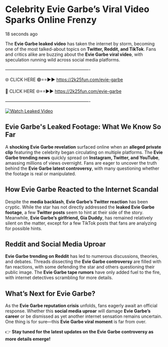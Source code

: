 # Celebrity Evie Garbe’s Viral Video Sparks Online Frenzy

18 seconds ago

The **Evie Garbe leaked video** has taken the internet by storm, becoming one of the most talked-about topics on **Twitter, Reddit, and TikTok**. Fans and critics alike are buzzing about the **Evie Garbe viral video**, with speculation running wild across social media platforms.

———————————————————-

🌐 CLICK HERE 🟢==►► https://2k25fun.com/evie-garbe

🔴 CLICK HERE 🌐==►► https://2k25fun.com/evie-garbe

———————————————————-

[![Watch Leaked Video](https://miro.medium.com/v2/resize:fit:828/format:webp/1*cilzJN44JGOrTw9NJCrNHA.gif "Watch Leaked Video")](https://2k25fun.com/evie-garbe)

## **Evie Garbe's Leaked Footage: What We Know So Far**  
A **shocking Evie Garbe revelation** surfaced online when an **alleged private clip** featuring the celebrity began circulating on multiple platforms. The **Evie Garbe trending news** quickly spread on **Instagram, Twitter, and YouTube**, amassing millions of views overnight. Fans are eager to uncover the truth behind the **Evie Garbe latest controversy**, with many questioning whether the footage is real or manipulated.  

## **How Evie Garbe Reacted to the Internet Scandal**  
Despite the **media backlash**, **Evie Garbe’s Twitter reaction** has been cryptic. While the star has not directly addressed the **leaked Evie Garbe footage**, a few **Twitter posts** seem to hint at their side of the story. Meanwhile, **Evie Garbe’s girlfriend, Gia Duddy**, has remained relatively silent on the matter, except for a few TikTok posts that fans are analyzing for possible hints.  

## **Reddit and Social Media Uproar**  
**Evie Garbe trending on Reddit** has led to numerous discussions, theories, and debates. Threads dissecting the **Evie Garbe controversy** are filled with fan reactions, with some defending the star and others questioning their public image. The **Evie Garbe tape rumors** have only added fuel to the fire, with internet detectives scrambling for more details.  

## **What’s Next for Evie Garbe?**  
As the **Evie Garbe reputation crisis** unfolds, fans eagerly await an official response. Whether this **social media uproar** will damage **Evie Garbe’s career** or be dismissed as yet another internet sensation remains uncertain. One thing is for sure—this **Evie Garbe viral moment** is far from over.  

👉 **Stay tuned for the latest updates on the Evie Garbe controversy as more details emerge!**  